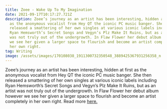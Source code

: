 ```yaml
---
title: Zoee - Wake Up To My Imagination
date: 2021-09-17T10:17:27.721Z
description: Zoee’s journey as an artist has been interesting, hidden at first
  as the anonymous vocalist from Hey QT the iconic PC music banger. She then
  released a smattering of her own singles at various iconic labels including
  Ryan Hemsworth’s Secret Songs and Vegyn’s Plz Make It Ruins, but as an artist
  was not truly out of the undergrowth. In Flaw Flower her debut album however
  we see her given a larger space to flourish and become an artist completely in
  her own right.
tag: Writing
image: /assets/images/170108038_1911300732350548_3889425367931256358_n.jpg
---
```

Zoee’s journey as an artist has been interesting, hidden at first as the anonymous vocalist from Hey QT the iconic PC music banger. She then released a smattering of her own singles at various iconic labels including Ryan Hemsworth’s Secret Songs and Vegyn’s Plz Make It Ruins, but as an artist was not truly out of the undergrowth. In Flaw Flower her debut album however we see her given a larger space to flourish and become an artist completely in her own right. Read more [here.](https://metalmagazine.eu/post/zoee)